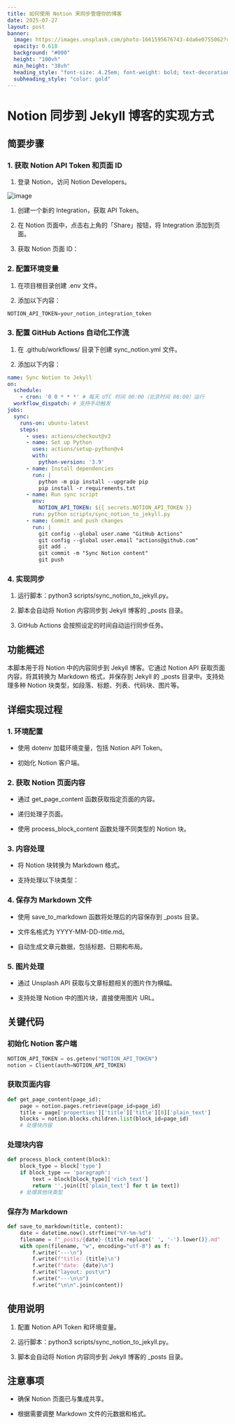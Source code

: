 ```yaml
---
title: 如何使用 Notion 来同步管理你的博客
date: 2025-07-27
layout: post
banner:
  image: https://images.unsplash.com/photo-1661595676743-4da6e0755062?crop=entropy&cs=tinysrgb&fit=max&fm=jpg&ixid=M3w2OTIwMzJ8MHwxfHJhbmRvbXx8fHx8fHx8fDE3NTM2MTE3OTR8&ixlib=rb-4.1.0&q=80&w=1080
  opacity: 0.618
  background: "#000"
  height: "100vh"
  min_height: "38vh"
  heading_style: "font-size: 4.25em; font-weight: bold; text-decoration: underline"
  subheading_style: "color: gold"
---
```


# Notion 同步到 Jekyll 博客的实现方式

## 简要步骤

### 1. 获取 Notion API Token 和页面 ID

1. 登录 Notion，访问 Notion Developers。

![image](https://prod-files-secure.s3.us-west-2.amazonaws.com/a7a0cc5a-89b9-4cda-8686-1fba0ca52f40/d19c1afe-dea5-4312-9333-786b0ba83054/image.png?X-Amz-Algorithm=AWS4-HMAC-SHA256&X-Amz-Content-Sha256=UNSIGNED-PAYLOAD&X-Amz-Credential=ASIAZI2LB4666KD2BKY4%2F20250727%2Fus-west-2%2Fs3%2Faws4_request&X-Amz-Date=20250727T102314Z&X-Amz-Expires=3600&X-Amz-Security-Token=IQoJb3JpZ2luX2VjEEoaCXVzLXdlc3QtMiJIMEYCIQCzFrgYyYACYQik4LgZVSZvYCKdnY2yONPREI8jeBHVRgIhANaYw8akh3wVrlGQk8uI1pBkEbYMrYhaNR9kXIV%2Fk2oVKv8DCHIQABoMNjM3NDIzMTgzODA1IgyiGGT4vpjWn8Ilq4Aq3ANil%2F4gDxBN9J0NHXp0QPI4%2F0KrENYbpzkUpITpiIyBipHsUPEHYECDXUgEjBA%2BH7jHRV3rq0FNEtOJxcdM%2B1cYNIFNVb8xBGX%2BCwhJ6z2jK40GzPDgDu1W7r2tANTqti320NpeDbdWTlNFJPG0%2BHQE6cIkQPGYC4DdFw8nnH4gF0SQHVKzAhitz91pwaOHyckjEdszaiD3wbETyUcRc2fhgpx5jZJy3Rno%2FPBurjPcMJjduwbtgjBuXY%2Bs9ajEU5zAR%2F98SVZbyqkqUjMVPNU%2BA00hxq0eV7zXkeZzOsuYUjWfVsi%2FCEmtX9FH%2ByfZFkwYkc0K%2BYTPrutjMq1rqAXkgPxZqVX1TN3dytRrTrPVDg%2F%2BK1nT9raDRsJCk5fX%2BoU7j5N8fd3m9UYwRhG9RgWOw8ZEdWXIKLzcADAwt1RCKW4hAab7CxpBybOpjqd%2BxbtzIdScvqLO3g2ZXXzqmUkof6birEMuVGdNfW5OUOSa5tfYyoMr6MNxRZDetjGbkBxgtyAFYSLrVhj56%2F9iLlLrcgmhqV5QEp3oKFNQ4LzHcC8JwOPreHusybPdW2OmlvOwwzYdt4iHHNq13Lz7UUZ7kz1Alqw3zgp2mEiI6DI67DnkgtzATFAPeVxtRjDu35fEBjqkAQh%2BIuJVv0TSundzd13H%2FM7gDj6tx%2FdgfD5Wu4jCmqVBiieGtC2IYp0sw%2Fbp3rmUphZEqZUft3w5o16Xg1%2Fu3bMAhdhLHS8ZTEDOqJuXEtgdye4nm3kTZFa5U9VME8mEiwiw3m81uGkHNZcYEZ6UgVOisJjy%2FP1l%2FmyRYgK6dlB%2FIFtx6WT2kU2G4RVm8995P1RoFDRR41iR0yLhUr234G777sga&X-Amz-Signature=5e6bfec54ea0b1f3e2e28cb2aa216866bc3e050f65d487d948b36a0c49535c9c&X-Amz-SignedHeaders=host&x-amz-checksum-mode=ENABLED&x-id=GetObject)

1. 创建一个新的 Integration，获取 API Token。

1. 在 Notion 页面中，点击右上角的「Share」按钮，将 Integration 添加到页面。

1. 获取 Notion 页面 ID：


### 2. 配置环境变量

1. 在项目根目录创建 .env 文件。

1. 添加以下内容：

```javascript
NOTION_API_TOKEN=your_notion_integration_token
```

### 3. 配置 GitHub Actions 自动化工作流

1. 在 .github/workflows/ 目录下创建 sync_notion.yml 文件。

1. 添加以下内容：

```yaml
name: Sync Notion to Jekyll
on:
  schedule:
    - cron: '0 0 * * *' # 每天 UTC 时间 00:00（北京时间 08:00）运行
  workflow_dispatch: # 支持手动触发
jobs:
  sync:
    runs-on: ubuntu-latest
    steps:
      - uses: actions/checkout@v3
      - name: Set up Python
        uses: actions/setup-python@v4
        with:
          python-version: '3.9'
      - name: Install dependencies
        run: |
          python -m pip install --upgrade pip
          pip install -r requirements.txt
      - name: Run sync script
        env:
          NOTION_API_TOKEN: ${{ secrets.NOTION_API_TOKEN }}
        run: python scripts/sync_notion_to_jekyll.py
      - name: Commit and push changes
        run: |
          git config --global user.name "GitHub Actions"
          git config --global user.email "actions@github.com"
          git add .
          git commit -m "Sync Notion content"
          git push
```

### 4. 实现同步

1. 运行脚本：python3 scripts/sync_notion_to_jekyll.py。

1. 脚本会自动将 Notion 内容同步到 Jekyll 博客的 _posts 目录。

1. GitHub Actions 会按照设定的时间自动运行同步任务。

## 功能概述

本脚本用于将 Notion 中的内容同步到 Jekyll 博客。它通过 Notion API 获取页面内容，将其转换为 Markdown 格式，并保存到 Jekyll 的 _posts 目录中。支持处理多种 Notion 块类型，如段落、标题、列表、代码块、图片等。

## 详细实现过程

### 1. 环境配置

- 使用 dotenv 加载环境变量，包括 Notion API Token。

- 初始化 Notion 客户端。

### 2. 获取 Notion 页面内容

- 通过 get_page_content 函数获取指定页面的内容。

- 递归处理子页面。

- 使用 process_block_content 函数处理不同类型的 Notion 块。

### 3. 内容处理

- 将 Notion 块转换为 Markdown 格式。

- 支持处理以下块类型：


### 4. 保存为 Markdown 文件

- 使用 save_to_markdown 函数将处理后的内容保存到 _posts 目录。

- 文件名格式为 YYYY-MM-DD-title.md。

- 自动生成文章元数据，包括标题、日期和布局。

### 5. 图片处理

- 通过 Unsplash API 获取与文章标题相关的图片作为横幅。

- 支持处理 Notion 中的图片块，直接使用图片 URL。

## 关键代码

### 初始化 Notion 客户端

```python
NOTION_API_TOKEN = os.getenv("NOTION_API_TOKEN")
notion = Client(auth=NOTION_API_TOKEN)
```

### 获取页面内容

```python
def get_page_content(page_id):
    page = notion.pages.retrieve(page_id=page_id)
    title = page['properties']['title']['title'][0]['plain_text']
    blocks = notion.blocks.children.list(block_id=page_id)
    # 处理块内容
```

### 处理块内容

```python
def process_block_content(block):
    block_type = block['type']
    if block_type == 'paragraph':
        text = block[block_type]['rich_text']
        return ''.join([t['plain_text'] for t in text])
    # 处理其他块类型
```

### 保存为 Markdown

```python
def save_to_markdown(title, content):
    date = datetime.now().strftime("%Y-%m-%d")
    filename = f"_posts/{date}-{title.replace(' ', '-').lower()}.md"
    with open(filename, "w", encoding="utf-8") as f:
        f.write("---\n")
        f.write(f"title: {title}\n")
        f.write(f"date: {date}\n")
        f.write("layout: post\n")
        f.write("---\n\n")
        f.write("\n\n".join(content))
```

## 使用说明

1. 配置 Notion API Token 和环境变量。

1. 运行脚本：python3 scripts/sync_notion_to_jekyll.py。

1. 脚本会自动将 Notion 内容同步到 Jekyll 博客的 _posts 目录。

## 注意事项

- 确保 Notion 页面已与集成共享。

- 根据需要调整 Markdown 文件的元数据和格式。